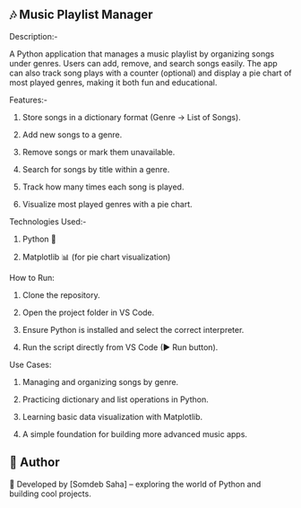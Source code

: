 ## 🎶 Music Playlist Manager

Description:-

A Python application that manages a music playlist by organizing songs under genres. Users can add, remove, and search songs easily. The app can also track song plays with a counter (optional) and display a pie chart of most played genres, making it both fun and educational.

Features:-

1. Store songs in a dictionary format (Genre → List of Songs).

2. Add new songs to a genre.

3. Remove songs or mark them unavailable.

4. Search for songs by title within a genre.

5. Track how many times each song is played.

6. Visualize most played genres with a pie chart.

Technologies Used:-

1. Python 🐍

2. Matplotlib 📊 (for pie chart visualization)

How to Run:

1. Clone the repository.

2. Open the project folder in VS Code.

3. Ensure Python is installed and select the correct interpreter.

4. Run the script directly from VS Code (▶ Run button).

Use Cases:

1. Managing and organizing songs by genre.

2. Practicing dictionary and list operations in Python.

3. Learning basic data visualization with Matplotlib.

4. A simple foundation for building more advanced music apps.

## 📌 Author

👤 Developed by [Somdeb Saha] – exploring the world of Python and building cool projects.
